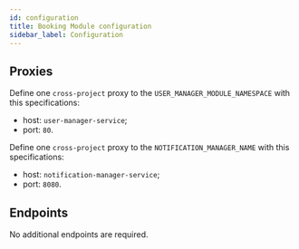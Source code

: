 ```yaml
---
id: configuration
title: Booking Module configuration
sidebar_label: Configuration
---
```




## Proxies

Define one `cross-project` proxy to the `USER_MANAGER_MODULE_NAMESPACE` with this specifications:

- host: `user-manager-service`;
- port: `80`.

Define one `cross-project` proxy to the `NOTIFICATION_MANAGER_NAME` with this specifications:

- host: `notification-manager-service`;
- port: `8080`.

## Endpoints

No additional endpoints are required.
